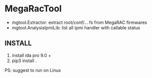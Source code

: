 # MegaRacTool

- mgtool.Extractor: extract root/conf/... fs from MegaRAC firmwares
- mgtool.AnalysisIpmiLib: list all ipmi handler with callable status

## INSTALL

1. install ida pro 9.0 +
2. pip3 install .

PS: suggest to run on Linux